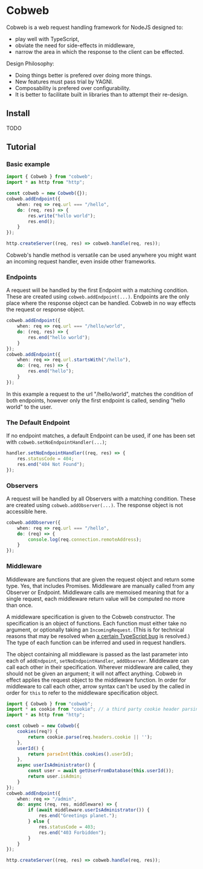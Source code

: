 Cobweb
======

Cobweb is a web request handling framework for NodeJS designed to:

* play well with TypeScript,
* obviate the need for side-effects in middleware,
* narrow the area in which the response to the client can be effected.

Design Philosophy:

* Doing things better is prefered over doing more things.
* New features must pass trial by YAGNI.
* Composability is prefered over configurability.
* It is better to facilitate built in libraries than to attempt their re-design.

Install
-------

TODO

Tutorial
--------

### Basic example

```ts
import { Cobweb } from "cobweb";
import * as http from "http";

const cobweb = new Cobweb({});
cobweb.addEndpoint({
    when: req => req.url === "/hello",
    do: (req, res) => {
        res.write("hello world");
        res.end();
    }
});

http.createServer((req, res) => cobweb.handle(req, res));
```

Cobweb's handle method is versatile can be used anywhere you might want an incoming request handler, even inside other frameworks.

### Endpoints

A request will be handled by the first Endpoint with a matching condition. These are created using `cobweb.addEndpoint(...)`. Endpoints are the only place where the response object can be handled. Cobweb in no way effects the request or response object.

```ts
cobweb.addEndpoint({
    when: req => req.url === "/hello/world",
    do: (req, res) => {
        res.end("hello world");
    }
});
cobweb.addEndpoint({
    when: req => req.url.startsWith("/hello"),
    do: (req, res) => {
        res.end("hello");
    }
});
```

In this example a request to the url "/hello/world", matches the condition of both endpoints, however only the first endpoint is called, sending "hello world" to the user.

### The Default Endpoint

If no endpoint matches, a default Endpoint can be used, if one has been set with `cobweb.setNoEndpointHandler(...)`;

```ts
handler.setNoEndpointHandler((req, res) => {
    res.statusCode = 404;
    res.end("404 Not Found");
});
```

### Observers

A request will be handled by all Observers with a matching condition. These are created using `cobweb.addObserver(...)`. The response object is not accessible here.

```ts
cobweb.addObserver({
    when: req => req.url === "/hello",
    do: (req) => {
        console.log(req.connection.remoteAddress);
    }
});
```

### Middleware

Middleware are functions that are given the request object and return some type. Yes, that includes Promises. Middleware are manually called from any Observer or Endpoint. Middleware calls are memoised meaning that for a single request, each middleware return value will be computed no more than once.

A middleware specification is given to the Cobweb constructor. The specification is an object of functions. Each function must either take no argument, or optionally taking an `IncomingRequest`. (This is for technical reasons that may be resolved when [a certain TypeScript bug](https://github.com/microsoft/TypeScript/issues/34858) is resolved.) The type of each function can be inferred and used in request handlers.

The object containing all middleware is passed as the last parameter into each of `addEndpoint`, `setNoEndpointHandler`, `addObserver`. Middleware can call each other in their specification. Wherever middleware are called, they should not be given an argument; it will not affect anything. Cobweb in effect applies the request object to the middleware function. In order for middleware to call each other, arrow syntax can't be used by the called in order for `this` to refer to the middleware specification object.

```ts
import { Cobweb } from "cobweb";
import * as cookie from "cookie"; // a third party cookie header parsing library
import * as http from "http";

const cobweb = new Cobweb({
    cookies(req?) {
        return cookie.parse(req.headers.cookie || '');
    },
    userId() {
        return parseInt(this.cookies().userId);
    },
    async userIsAdministrator() {
        const user = await getUserFromDatabase(this.userId());
        return user.isAdmin;
    }
});
cobweb.addEndpoint({
    when: req => "/admin",
    do: async (req, res, middleware) => {
        if (await middleware.userIsAdministrator()) {
            res.end("Greetings planet.");
        } else {
            res.statusCode = 403;
            res.end("403 Forbidden");
        }
    }
});

http.createServer((req, res) => cobweb.handle(req, res));
```

